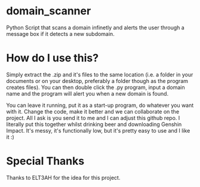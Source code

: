 # domain_scanner
Python Script that scans a domain infinetly and alerts the user through a message box if it detects a new subdomain.

# How do I use this?

Simply extract the .zip and it's files to the same location (i.e. a folder in your documents or on your desktop, preferably a folder though as the program creates files). You can then double click the .py program, input a domain name and the program will alert you when a new domain is found.

You can leave it running, put it as a start-up program, do whatever you want with it. Change the code, make it better and we can collaborate on the project. All I ask is you send it to me and I can adjust this github repo. I literally put this together whilst drinking beer and downloading Genshin Impact. It's messy, it's functionally low, but it's pretty easy to use and I like it :)

# Special Thanks

Thanks to ELT3AH for the idea for this project.

